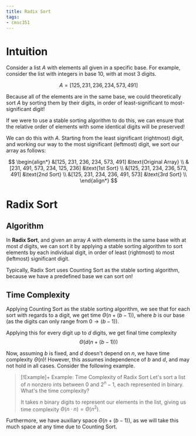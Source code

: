 ```yaml
---
title: Radix Sort
tags:
- cmsc351
---
```


# Intuition
Consider a list $A$ with elements all given in a specific base. For example, consider the list with integers in base $10$, with at most 3 digits.

$$
A = [125, 231, 236, 234, 573, 491]
$$

Because all of the elements are in the same base, we could theoretically sort $A$ by sorting them by their digits, in order of least-significant to most-significant digit!

If we were to use a stable sorting algorithm to do this, we can ensure that the relative order of elements with some identical digits will be preserved!

We can do this with $A$. Starting from the least significant (rightmost) digit, and working our way to the most significant (leftmost) digit, we sort our array as follows:

$$
\begin{align*}
        &[125, 231, 236, 234, 573, 491] &\text{Original Array} \\
        &[231, 491, 573, 234, 125, 236] &\text{1st Sort} \\
        &[125, 231, 234, 236, 573, 491] &\text{2nd Sort} \\
        &[125, 231, 234, 236, 491, 573] &\text{3rd Sort} \\
\end{align*}
$$

# Radix Sort
## Algorithm
In **Radix Sort**, and given an array $A$ with elements in the same base with at most $d$ digits, we can sort it by applying a stable sorting algorithm to sort elements by each individual digit, in order of least (rightmost) to most (leftmost) significant digit.

Typically, Radix Sort uses Counting Sort as the stable sorting algorithm, because we have a predefined base we can sort on!

## Time Complexity 
Applying Counting Sort as the stable sorting algorithm, we see that for each sort with regards to a digit, we get time $\Theta(n + (b-1))$, where $b$ is our base (as the digits can only range from $0 \to (b - 1)$).

Applying this for every digit up to $d$ digits, we get final time complexity
$$
\Theta( d (n + (b - 1)) ) 
$$

Now, assuming $b$ is fixed, and $d$ doesn't depend on $n$, we have time complexity $\Theta(n)$! However, this assumes independence of $b$ and $d$, and may not hold in all cases. Consider the following example.

> [!Example]+ Example: Time Complexity of Radix Sort
> Let's sort a list of $n$ nonzero ints between 0 and $2^n - 1$, each represented in binary. What's the time complexity?
>
> It takes $n$ binary digits to represent our elements in the list, giving us time complexity $\Theta(n \cdot n) = \Theta(n^2)$.

Furthermore, we have auxiliary space $\Theta(n + (b-1))$, as we will take this much space at any time due to Counting Sort.